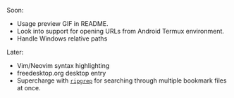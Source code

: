 Soon:
- Usage preview GIF in README.
- Look into support for opening URLs from Android Termux environment.
- Handle Windows relative paths

Later:
- Vim/Neovim syntax highlighting
- freedesktop.org desktop entry
- Supercharge with <a href="https://github.com/BurntSushi/ripgrep">`ripgrep`</a> for searching through multiple bookmark files at once.
